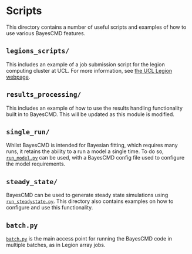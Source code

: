 # Scripts # 

This directory contains a number of useful scripts and examples of how to use various BayesCMD features.

## `legions_scripts/` ##
This includes an example of a job submission script for the legion computing cluster at UCL. For more information, see [the UCL Legion webpage](https://wiki.rc.ucl.ac.uk/wiki/Legion_Quick_Start).

## `results_processing/` ##
This includes an example of how to use the results handling functionality built in to BayesCMD. This will be updated as this module is modified.

## `single_run/` ##
Whilst BayesCMD is intended for Bayesian fitting, which requires many runs, it retains the ability to a run a model a single time. To do so, [`run_model.py`](https://github.com/buck06191/BayesCMD/blob/master/scripts/single_run/run_model.py) can be used, with a BayesCMD config file used to configure the model requirements.

## `steady_state/` ##
BayesCMD can be used to generate steady state simulations using [`run_steadystate.py`](https://github.com/buck06191/BayesCMD/blob/master/scripts/steady_state/run_steadystate.py). This directory also contains examples on how to configure and use this functionality.

## `batch.py` ##
[`batch.py`](https://github.com/buck06191/BayesCMD/blob/master/scripts/batch.py) is the main access point for running the BayesCMD code in multiple batches, as in Legion array jobs. 
